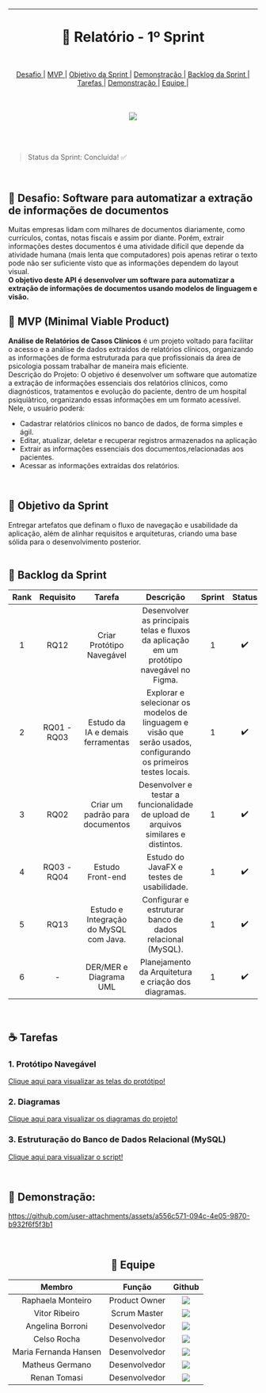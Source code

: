 
<hr>
<h1 align="center"> 📎 Relatório - 1º Sprint </h1>
<br>
<p align = "center">
  <a href = "#desafio"> Desafio </a>  |
  <a href = "#mvp"> MVP </a>  |
  <a href = "#objetivo"> Objetivo da Sprint </a>  |
  <a href="demo">Demonstração </a>  |
  <a href = "#backlog"> Backlog da Sprint </a>  | 
  <a href ="#tasks"> Tarefas </a>  | 
  <a href = "#demo"> Demonstração </a>  |
  <a href = "#equipe"> Equipe </a>  |
</p>


<br>
<h4 align="center">
  <a href="https://skillicons.dev">
    <img src="https://skillicons.dev/icons?i=git,github,idea,java,figma,mysql" />
  </a>
</h4>


<br>
<br>

> Status da Sprint: Concluída! ✅

<br>

## 🏁 Desafio: Software para automatizar a extração de informações de documentos 
<a id="desafio"></a>

Muitas empresas lidam com milhares de documentos diariamente, como currículos, contas, notas fiscais e assim por diante. Porém, extrair informações destes documentos é uma atividade difícil que depende da atividade humana (mais lenta que computadores) pois apenas retirar o texto pode não ser suficiente visto que as informações dependem do layout visual.<br>
**O objetivo deste API é desenvolver um software para automatizar a extração de informações de documentos usando modelos de linguagem e visão.**
<br>

## 🫧 MVP (Minimal Viable Product) 
<a id="mvp"></a>
<div>
<b>Análise de Relatórios de Casos Clínicos</b> é um projeto voltado para facilitar o acesso e a análise de dados extraídos de relatórios clínicos, organizando as informações de forma estruturada para que profissionais da área de psicologia possam trabalhar de maneira mais eficiente.
  <br>
Descrição do Projeto: O objetivo é desenvolver um software que automatize a extração de informações essenciais dos relatórios clínicos, como diagnósticos, tratamentos e evolução do paciente, dentro de um hospital psiquiàtrico, organizando essas informações em um formato acessível.
<br>Nele, o usuário poderá:

- Cadastrar relatórios clínicos no banco de dados, de forma simples e ágil.
- Editar, atualizar, deletar e recuperar registros armazenados na aplicação
- Extrair as informações essenciais dos documentos,relacionadas aos pacientes.
- Acessar as informações extraídas dos relatórios.
</div>

<br>

## 🎯 Objetivo da Sprint
<a id="objetivo"></a>
<div>
Entregar artefatos que definam o fluxo de navegação e usabilidade da aplicação, além de alinhar requisitos e arquiteturas, criando uma base sólida para o desenvolvimento posterior. <br>
</div>
<br>


## 🐙 Backlog da Sprint
<a id="backlog"></a>

<div align="center">
      
|   Rank  |   Requisito   | Tarefa |                          Descrição                             | Sprint | Status  |
| :-----: | :-----------: | :--------: | :----------------------------------------------------------------------------------------------------------------------------------------------------------------------------------------: | :----: | :-----: |
|  1    |      RQ12     | Criar Protótipo Navegável |  Desenvolver as principais telas e fluxos da aplicação em um protótipo navegável no Figma. | 1 | ✔️ |
|  2    |   RQ01 - RQ03     | Estudo da IA e demais ferramentas | Explorar e selecionar os modelos de linguagem e visão que serão usados, configurando os primeiros testes locais. | 1 | ✔️  |
|  3    |    RQ02       | Criar um padrão para documentos | Desenvolver e testar a funcionalidade de upload de arquivos similares e distintos. | 1 | ✔️  |
|  4    |      RQ03 - RQ04     |  Estudo Front-end | Estudo do JavaFX e testes de usabilidade. | 1 | ✔️ |
|  5    |      RQ13     | Estudo e Integração do MySQL com Java. | Configurar e estruturar banco de dados relacional (MySQL).  | 1 | ✔️ |
|  6    |      -     | DER/MER e Diagrama UML | Planejamento da Arquitetura e criação dos diagramas. | 1 | ✔️ |

</div>

<br>

## ☕ Tarefas
<a id="tasks"></a>

### 1. Protótipo Navegável

[Clique aqui para visualizar as telas do protótipo!](https://github.com/equipeAdalove/Front-API-SEMESTRE2/tree/main/Prot%C3%B3tipo)

### 2. Diagramas
[Clique aqui para visualizar os diagramas do projeto!](https://github.com/equipeAdalove/API-SEMESTRE2/tree/Sprint-1/Documenta%C3%A7%C3%A3o/Diagramas)

### 3. Estruturação do Banco de Dados Relacional (MySQL)
[Clique aqui para visualizar o script!](https://github.com/equipeAdalove/Back-API-SEMESTRE2/tree/main/BD)

<br>

## 🎥 Demonstração:
<a id="demo"></a>

https://github.com/user-attachments/assets/a556c571-094c-4e05-9870-b932f6f5f3b1

<br>

<div align="center">
      
## 🥇 Equipe 
<a id="equipe"></a>
      
|      Membro      |    Função     |                            Github                            
| :--------------: | :-----------: | :----------------------------------------------------------: |
| Raphaela Monteiro  | Product Owner | <a href="https://github.com/raphaelamonteiro"><img src="https://img.shields.io/badge/GitHub-100000?style=for-the-badge&logo=github&logoColor=white"></a> |
| Vitor Ribeiro | Scrum Master | <a href="https://github.com/ribeirovitor04"><img src="https://img.shields.io/badge/GitHub-100000?style=for-the-badge&logo=github&logoColor=white"></a> |
| Angelina Borroni | Desenvolvedor  | <a href="https://github.com/borroniff"><img src="https://img.shields.io/badge/GitHub-100000?style=for-the-badge&logo=github&logoColor=white"></a> | 
| Celso Rocha | Desenvolvedor | <a href="https://github.com/celsick"><img src="https://img.shields.io/badge/GitHub-100000?style=for-the-badge&logo=github&logoColor=white"></a> |
| Maria Fernanda Hansen | Desenvolvedor | <a href="https://github.com/Madhs31"><img src="https://img.shields.io/badge/GitHub-100000?style=for-the-badge&logo=github&logoColor=white"></a> | 
| Matheus Germano | Desenvolvedor | <a href="https://github.com/m-germano"><img src="https://img.shields.io/badge/GitHub-100000?style=for-the-badge&logo=github&logoColor=white"></a> |
| Renan Tomasi | Desenvolvedor | <a href="https://github.com/renan21-tg"><img src="https://img.shields.io/badge/GitHub-100000?style=for-the-badge&logo=github&logoColor=white"></a> | 
<br>

</div>


